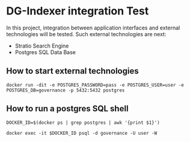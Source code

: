 # DG-Indexer integration Test

In this project, integration between application interfaces and external technologies will be tested. Such external technologies are next:

- Stratio Search Engine
- Postgres SQL Data Base

## How to start external technologies


```
docker run -dit -e POSTGRES_PASSWORD=pass -e POSTGRES_USER=user -e POSTGRES_DB=governance -p 5432:5432 postgres
```


## How to run a postgres SQL shell

```
DOCKER_ID=$(docker ps | grep postgres | awk '{print $1}')

docker exec -it $DOCKER_ID psql -d governance -U user -W
```


